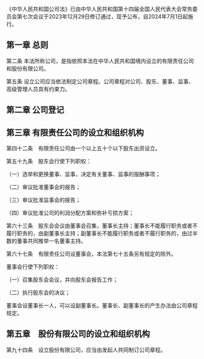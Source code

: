 《中华人民共和国公司法》已由中华人民共和国第十四届全国人民代表大会常务委员会第七次会议于2023年12月29日修订通过，现予公布，自2024年7月1日起施行。

## 第一章 总则

第二条 本法所称公司，是指依照本法在中华人民共和国境内设立的有限责任公司和股份有限公司。

第五条 设立公司应当依法制定公司章程。公司章程对公司、股东、董事、监事、高级管理人员具有约束力。

## 第二章 公司登记

## 第三章 有限责任公司的设立和组织机构

第四十二条　有限责任公司由一个以上五十个以下股东出资设立。

第五十九条　股东会行使下列职权：

（一）选举和更换董事、监事，决定有关董事、监事的报酬事项；

（二）审议批准董事会的报告；

（三）审议批准监事会的报告；

（四）审议批准公司的利润分配方案和弥补亏损方案；

第六十三条　股东会会议由董事会召集，董事长主持；董事长不能履行职务或者不履行职务的，由副董事长主持；副董事长不能履行职务或者不履行职务的，由过半数的董事共同推举一名董事主持。

第六十七条　有限责任公司设董事会，本法第七十五条另有规定的除外。

董事会行使下列职权：

（一）召集股东会会议，并向股东会报告工作；

（二）执行股东会的决议；

董事会设董事长一人，可以设副董事长。董事长、副董事长的产生办法由公司章程规定。

## 第五章　股份有限公司的设立和组织机构

第九十四条　设立股份有限公司，应当由发起人共同制订公司章程。
